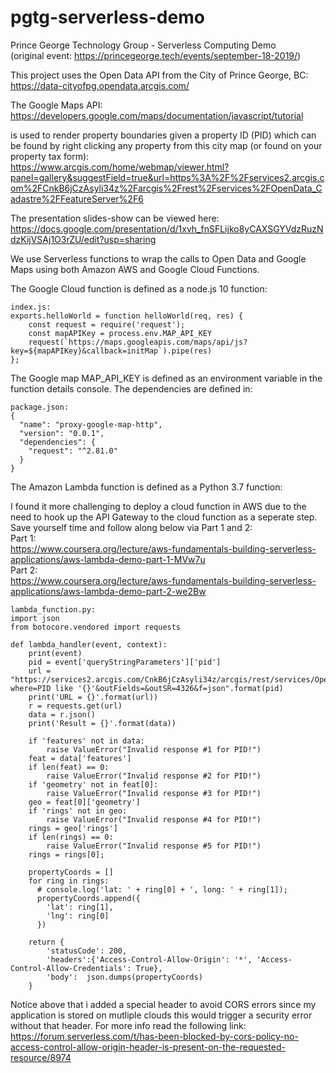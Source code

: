 # pgtg-serverless-demo
Prince George Technology Group - Serverless Computing Demo  
(original event: https://princegeorge.tech/events/september-18-2019/)  

This project uses the Open Data API from the City of Prince George, BC:  
https://data-cityofpg.opendata.arcgis.com/

The Google Maps API:  
https://developers.google.com/maps/documentation/javascript/tutorial

is used to render property boundaries given a property ID (PID) which can 
be found by right clicking any property from this city map (or found on your property tax form):  
https://www.arcgis.com/home/webmap/viewer.html?panel=gallery&suggestField=true&url=https%3A%2F%2Fservices2.arcgis.com%2FCnkB6jCzAsyli34z%2Farcgis%2Frest%2Fservices%2FOpenData_Cadastre%2FFeatureServer%2F6

The presentation slides-show can be viewed here:  
https://docs.google.com/presentation/d/1xvh_fnSFLijko8yCAXSGYVdzRuzNdzKijVSAj1O3rZU/edit?usp=sharing

We use Serverless functions to wrap the calls to Open Data and Google Maps using both Amazon AWS and Google Cloud Functions.  

The Google Cloud function is defined as a node.js 10 function:  

```
index.js:
exports.helloWorld = function helloWorld(req, res) {
  	const request = require('request');
  	const mapAPIKey = process.env.MAP_API_KEY
    request(`https://maps.googleapis.com/maps/api/js?key=${mapAPIKey}&callback=initMap`).pipe(res)
};
```

The Google map MAP_API_KEY is defined as an environment variable in the function details console. The dependencies are defined in:  

```
package.json:
{
  "name": "proxy-google-map-http",
  "version": "0.0.1",
  "dependencies": {
    "request": "^2.81.0"
  }
}
```

The Amazon Lambda function is defined as a Python 3.7 function:  

I found it more challenging to deploy a cloud function in AWS due to the need to hook up the API Gateway to the cloud function as a seperate step. Save yourself time and follow along below via Part 1 and 2:  
Part 1:  
https://www.coursera.org/lecture/aws-fundamentals-building-serverless-applications/aws-lambda-demo-part-1-MVw7u  
Part 2:  
https://www.coursera.org/lecture/aws-fundamentals-building-serverless-applications/aws-lambda-demo-part-2-we2Bw  

```
lambda_function.py:
import json
from botocore.vendored import requests

def lambda_handler(event, context):
    print(event)
    pid = event['queryStringParameters']['pid']
    url = "https://services2.arcgis.com/CnkB6jCzAsyli34z/arcgis/rest/services/OpenData_Cadastre/FeatureServer/6/query?where=PID like '{}'&outFields=&outSR=4326&f=json".format(pid)
    print('URL = {}'.format(url))
    r = requests.get(url)
    data = r.json()
    print('Result = {}'.format(data))
    
    if 'features' not in data:
        raise ValueError("Invalid response #1 for PID!")
    feat = data['features']
    if len(feat) == 0:
        raise ValueError("Invalid response #2 for PID!")
    if 'geometry' not in feat[0]:
        raise ValueError("Invalid response #3 for PID!")
    geo = feat[0]['geometry']
    if 'rings' not in geo:
        raise ValueError("Invalid response #4 for PID!")
    rings = geo['rings']
    if len(rings) == 0:
        raise ValueError("Invalid response #5 for PID!")
    rings = rings[0];
    
    propertyCoords = []
    for ring in rings:
      # console.log('lat: ' + ring[0] + ', long: ' + ring[1]);
      propertyCoords.append({
        'lat': ring[1],
        'lng': ring[0]
      })

    return {
        'statusCode': 200,
        'headers':{'Access-Control-Allow-Origin': '*', 'Access-Control-Allow-Credentials': True},
        'body':  json.dumps(propertyCoords)
    }
```

Notice above that i added a special header to avoid CORS errors since my application is stored on mutliple clouds this would trigger a security error without that header. For more info read the following link:  
https://forum.serverless.com/t/has-been-blocked-by-cors-policy-no-access-control-allow-origin-header-is-present-on-the-requested-resource/8974
